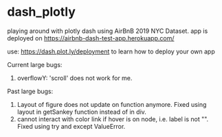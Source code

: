 # dash_plotly
playing around with plotly dash using AirBnB 2019 NYC Dataset. app is deployed on https://airbnb-dash-test-app.herokuapp.com/

use: https://dash.plot.ly/deployment to learn how to deploy your own app

Current large bugs: 
1) overflowY: 'scroll' does not work for me.

Past large bugs: 
1) Layout of figure does not update on function anymore. Fixed using layout in getSankey function instead of in div. 
2) cannot interact with color link if hover is on node, i.e. label is not "". Fixed using try and except ValueError. 
